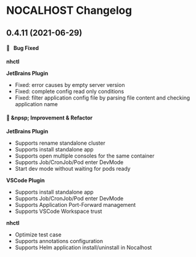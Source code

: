 # NOCALHOST Changelog

## 0.4.11 (2021-06-29)

#### :bug:  &nbsp; Bug Fixed

**nhctl**

**JetBrains Plugin**

- Fixed: error causes by empty server version
- Fixed: complete config read only conditions
- Fixed: filter application config file by parsing file content and checking application name
  
#### :muscle: &npsp; Improvement & Refactor

**JetBrains Plugin**

- Supports rename standalone cluster
- Supports install standalone app
- Supports open multiple consoles for the same container
- Supports Job/CronJob/Pod enter DevMode
- Start dev mode without waiting for pods ready

**VSCode Plugin**

- Supports install standalone app
- Supports Job/CronJob/Pod enter DevMode
- Supports Application Port-Forward management
- Supports VSCode Workspace trust

**nhctl**

- Optimize test case
- Supports annotations configuration
- Supports Helm application install/uninstall in Nocalhost

